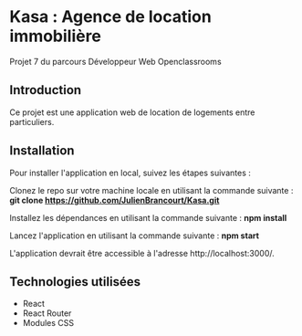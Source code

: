 # Kasa : Agence de location immobilière

Projet 7 du parcours Développeur Web Openclassrooms

## Introduction

Ce projet est une application web de location de logements entre particuliers.

## Installation

Pour installer l'application en local, suivez les étapes suivantes :

Clonez le repo sur votre machine locale en utilisant la commande suivante :
**git clone https://github.com/JulienBrancourt/Kasa.git**

Installez les dépendances en utilisant la commande suivante :
**npm install**

Lancez l'application en utilisant la commande suivante :
**npm start**

L'application devrait être accessible à l'adresse http://localhost:3000/.

## Technologies utilisées

-   React
-   React Router
-   Modules CSS
